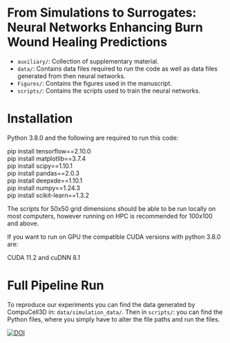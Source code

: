 # From Simulations to Surrogates: Neural Networks Enhancing Burn Wound Healing Predictions

- <code>auxiliary/</code>: Collection of supplementary material.
- <code>data/</code>: Contains data files required to run the code as well as data files generated from then neural networks.
- <code>Figures/</code>: Contains the figures used in the manuscript.
- <code>scripts/</code>: Contains the scripts used to train the neural networks.

# Installation

Python 3.8.0 and the following are required to run this code:

pip install tensorflow==2.10.0 <br /> 
pip install matplotlib==3.7.4 <br /> 
pip install scipy==1.10.1 <br /> 
pip install pandas==2.0.3 <br /> 
pip install deepxde==1.10.1 <br /> 
pip install numpy==1.24.3 <br /> 
pip install scikit-learn==1.3.2 <br /> 

The scripts for 50x50 grid dimensions should be able to be run locally on most computers, however running on HPC is recommended for 100x100 and above.

If you want to run on GPU the compatible CUDA versions with python 3.8.0 are:

CUDA 11.2 and cuDNN 8.1

# Full Pipeline Run

To reproduce our experiments you can find the data generated by CompuCell3D in: <code>data/simulation_data/</code>. Then in <code>scripts/</code>: you can find the Python files, where you simply have to alter the file paths and run the files.

[![DOI](https://zenodo.org/badge/DOI/10.5281/zenodo.13867717.svg)](https://doi.org/10.5281/zenodo.13867717)
